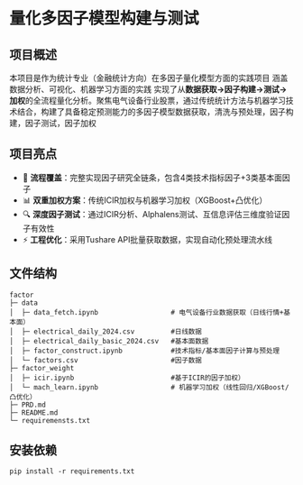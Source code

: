 # 量化多因子模型构建与测试

## 项目概述
本项目是作为统计专业（金融统计方向）在多因子量化模型方面的实践项目
涵盖数据分析、可视化、机器学习方面的实践
实现了从**数据获取→因子构建→测试→加权**的全流程量化分析。聚焦电气设备行业股票，通过传统统计方法与机器学习技术结合，构建了具备稳定预测能力的多因子模型数据获取，清洗与预处理，因子构建，因子测试，因子加权
## 项目亮点
- 🚀 **流程覆盖**：完整实现因子研究全链条，包含4类技术指标因子+3类基本面因子
- 📊 **双重加权方案**：传统ICIR加权与机器学习加权（XGBoost+凸优化）
- 🔍 **深度因子测试**：通过ICIR分析、Alphalens测试、互信息评估三维度验证因子有效性
- ⚡ **工程优化**：采用Tushare API批量获取数据，实现自动化预处理流水线

## 文件结构
```
factor                                 
├─ data                                
│  ├─ data_fetch.ipynb                  # 电气设备行业数据获取（日线行情+基本面）
│  ├─ electrical_daily_2024.csv         #日线数据
│  ├─ electrical_daily_basic_2024.csv   #基本面数据 
│  ├─ factor_construct.ipynb            #技术指标/基本面因子计算与预处理
│  └─ factors.csv                       #因子数据
├─ factor_weight                       
│  ├─ icir.ipynb                        #基于ICIR的因子加权）
│  └─ mach_learn.ipynb                  # 机器学习加权（线性回归/XGBoost/凸优化）                        
├─ PRD.md                              
├─ README.md                           
└─ requiremensts.txt                   

```
## 安装依赖

`pip install -r requirements.txt`
